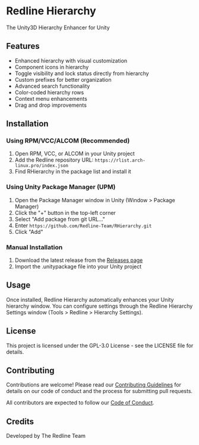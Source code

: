 # Redline Hierarchy

The Unity3D Hierarchy Enhancer for Unity

## Features

- Enhanced hierarchy with visual customization
- Component icons in hierarchy
- Toggle visibility and lock status directly from hierarchy
- Custom prefixes for better organization
- Advanced search functionality
- Color-coded hierarchy rows
- Context menu enhancements
- Drag and drop improvements

## Installation

### Using RPM/VCC/ALCOM (Recommended)

1. Open RPM, VCC, or ALCOM in your Unity project
2. Add the Redline repository URL: `https://rlist.arch-linux.pro/index.json`
3. Find RHierarchy in the package list and install it

### Using Unity Package Manager (UPM)

1. Open the Package Manager window in Unity (Window > Package Manager)
2. Click the "+" button in the top-left corner
3. Select "Add package from git URL..."
4. Enter `https://github.com/Redline-Team/RHierarchy.git`
5. Click "Add"

### Manual Installation

1. Download the latest release from the [Releases page](https://github.com/Redline-Team/RHierarchy/releases)
2. Import the .unitypackage file into your Unity project

## Usage

Once installed, Redline Hierarchy automatically enhances your Unity hierarchy window. You can configure settings through the Redline Hierarchy Settings window (Tools > Redline > Hierarchy Settings).

## License

This project is licensed under the GPL-3.0 License - see the LICENSE file for details.

## Contributing

Contributions are welcome! Please read our [Contributing Guidelines](CONTRIBUTING.md) for details on our code of conduct and the process for submitting pull requests.

All contributors are expected to follow our [Code of Conduct](CODE_OF_CONDUCT.md).

## Credits

Developed by The Redline Team
